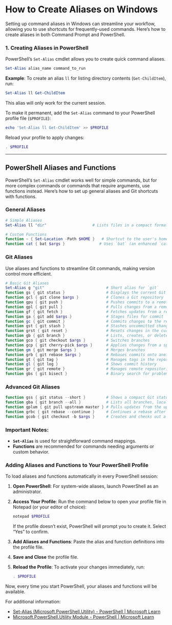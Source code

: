# How to Create Aliases on Windows

Setting up command aliases in Windows can streamline your workflow, allowing you to use shortcuts for frequently-used commands. Here’s how to create aliases in both Command Prompt and PowerShell.

### 1. **Creating Aliases in PowerShell**

PowerShell’s `Set-Alias` cmdlet allows you to create quick command aliases.

```powershell
Set-Alias alias_name command_to_run
```

**Example**: To create an alias `ll` for listing directory contents (`Get-ChildItem`), run:

```powershell
Set-Alias ll Get-ChildItem
```

This alias will only work for the current session.

To make it permanent, add the `Set-Alias` command to your PowerShell profile file (`$PROFILE`):

```powershell
echo 'Set-Alias ll Get-ChildItem' >> $PROFILE
```

Reload your profile to apply changes:

```powershell
. $PROFILE
```

---

## PowerShell Aliases and Functions

PowerShell’s `Set-Alias` cmdlet works well for simple commands, but for more complex commands or commands that require arguments, use functions instead. Here’s how to set up general aliases and Git shortcuts with functions.

### General Aliases

```powershell
# Simple Aliases
Set-Alias ll "dir"                    # Lists files in a compact format

# Custom Functions
function ~ { Set-Location -Path $HOME }   # Shortcut to the user's home directory
function cat { bat $args }               # Uses `bat` (an enhanced `cat`) for viewing file contents
```

### Git Aliases

Use aliases and functions to streamline Git commands, making version control more efficient.

```powershell
# Basic Git Aliases
Set-Alias g "git"                           # Short alias for `git`
function gs { git status }                  # Displays the current Git status
function gcl { git clone $args }            # Clones a Git repository
function gpu { git push }                   # Pushes commits to a remote repository
function gpl { git pull }                   # Pulls changes from a remote repository
function gf { git fetch }                   # Fetches updates from a remote repository
function ga { git add $args }               # Stages files for commit
function gc { git commit }                  # Commits changes to the repository
function gst { git stash }                  # Stashes uncommitted changes
function grst { git reset }                 # Resets changes in the current branch
function gb { git branch }                  # Lists, creates, or deletes branches
function gco { git checkout $args }         # Switches branches
function gcp { git cherry-pick $args }      # Applies changes from a specific commit
function gm { git merge $args }             # Merges branches
function grb { git rebase $args }           # Rebases commits onto another branch
function gt { git tag }                     # Manages tags in the repository
function gl { git log }                     # Shows commit history
function gr { git remote }                  # Manages remote repositories
function gbs { git bisect }                 # Binary search for problematic commits
```

### Advanced Git Aliases

```powershell
function gss { git status --short }         # Shows a compact Git status
function gba { git branch --all }           # Lists all branches, local and remote
function gplum { git pull upstream master } # Pulls updates from the upstream master branch
function grbc { git rebase --continue }     # Continues a rebase after resolving conflicts
function gcob { git checkout -b $args }     # Creates and checks out a new branch
```

### Important Notes:

- **`Set-Alias`** is used for straightforward command mappings.
- **Functions** are recommended for commands needing arguments or custom behavior.

### Adding Aliases and Functions to Your PowerShell Profile

To load aliases and functions automatically in every PowerShell session:

1. **Open PowerShell**: For system-wide aliases, launch PowerShell as an administrator.
2. **Access Your Profile**: Run the command below to open your profile file in Notepad (or your editor of choice):
   
   ```powershell
   notepad $PROFILE
   ```
   
   If the profile doesn’t exist, PowerShell will prompt you to create it. Select “Yes” to confirm.
3. **Add Aliases and Functions**: Paste the alias and function definitions into the profile file.
4. **Save and Close** the profile file.
5. **Reload the Profile**: To activate your changes immediately, run:
   
   ```powershell
   . $PROFILE
   ```

Now, every time you start PowerShell, your aliases and functions will be available.

For additional information:

- [Set-Alias (Microsoft.PowerShell.Utility) - PowerShell | Microsoft Learn](https://learn.microsoft.com/en-us/powershell/module/microsoft.powershell.utility/set-alias?view=powershell-7.4)
- [Microsoft.PowerShell.Utility Module - PowerShell | Microsoft Learn](https://learn.microsoft.com/en-us/powershell/module/microsoft.powershell.utility/?view=powershell-7.4)


